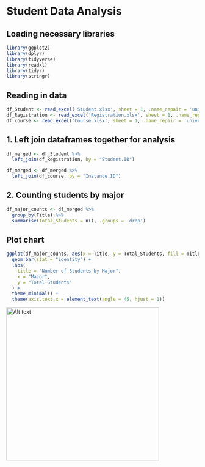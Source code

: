 # Student Data Analysis

## Loading necessary libraries
```r
library(ggplot2)
library(dplyr)
library(tidyverse)
library(readxl)
library(tidyr)
library(stringr)
```

## Reading in data
```r
df_Student <- read_excel('Student.xlsx', sheet = 1, .name_repair = 'universal')
df_Registration <- read_excel('Registration.xlsx', sheet = 1, .name_repair = 'universal')
df_course <- read_excel('Course.xlsx', sheet = 1, .name_repair = 'universal')
```

## 1. Left join dataframes together for analysis
```r
df_merged <- df_Student %>%
  left_join(df_Registration, by = "Student.ID")

df_merged <- df_merged %>%
  left_join(df_course, by = "Instance.ID")
```

## 2. Counting students by major
```r
df_major_counts <- df_merged %>%
  group_by(Title) %>%
  summarise(Total_Students = n(), .groups = 'drop')
```
## Plot chart
```r
ggplot(df_major_counts, aes(x = Title, y = Total_Students, fill = Title)) +
  geom_bar(stat = "identity") +
  labs(
    title = "Number of Students by Major",
    x = "Major",
    y = "Total Students"
  ) +
  theme_minimal() +
  theme(axis.text.x = element_text(angle = 45, hjust = 1))
```
<img src="" alt="Alt text" width="400">



